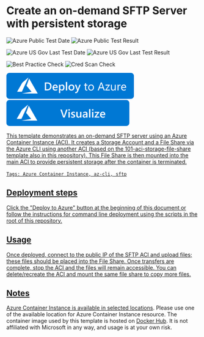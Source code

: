 # Create an on-demand SFTP Server with persistent storage

![Azure Public Test Date](https://azurequickstartsservice.blob.core.windows.net/badges/201-aci-sftp-files/PublicLastTestDate.svg)
![Azure Public Test Result](https://azurequickstartsservice.blob.core.windows.net/badges/201-aci-sftp-files/PublicDeployment.svg)

![Azure US Gov Last Test Date](https://azurequickstartsservice.blob.core.windows.net/badges/201-aci-sftp-files/FairfaxLastTestDate.svg)
![Azure US Gov Last Test Result](https://azurequickstartsservice.blob.core.windows.net/badges/201-aci-sftp-files/FairfaxDeployment.svg)

![Best Practice Check](https://azurequickstartsservice.blob.core.windows.net/badges/201-aci-sftp-files/BestPracticeResult.svg)
![Cred Scan Check](https://azurequickstartsservice.blob.core.windows.net/badges/201-aci-sftp-files/CredScanResult.svg)

[![Deploy To Azure](https://raw.githubusercontent.com/Azure/azure-quickstart-templates/master/1-CONTRIBUTION-GUIDE/images/deploytoazure.svg?sanitize=true)]("https://portal.azure.com/#create/Microsoft.Template/uri/https%3A%2F%2Fraw.githubusercontent.com%2FAzure%2Fazure-quickstart-templates%2Fmaster%2F201-aci-sftp-files%2Fazuredeploy.json")  [![Visualize](https://raw.githubusercontent.com/Azure/azure-quickstart-templates/master/1-CONTRIBUTION-GUIDE/images/visualizebutton.svg?sanitize=true)]("http://armviz.io/#/?load=https%3A%2F%2Fraw.githubusercontent.com%2FAzure%2Fazure-quickstart-templates%2Fmaster%2F201-aci-sftp-files%2Fazuredeploy.json")
    

<a href="http://armviz.io/#/?load=https%3A%2F%2Fraw.githubusercontent.com%2FAzure%2Fazure-quickstart-templates%2Fmaster%2F201-sftp-files%2Fazuredeploy.json" target="_blank">

This template demonstrates an on-demand SFTP server using an Azure Container Instance (ACI). It creates a Storage Account and a File Share via the Azure CLI using another ACI (based on the 101-aci-storage-file-share template also in this repository). This File Share is then mounted into the main ACI to provide persistent storage after the container is terminated.

`Tags: Azure Container Instance, az-cli, sftp`

## Deployment steps

Click the "Deploy to Azure" button at the beginning of this document or follow the instructions for command line deployment using the scripts in the root of this repository.

## Usage

Once deployed, connect to the public IP of the SFTP ACI and upload files; these files should be placed into the File Share. Once transfers are complete, stop the ACI and the files will remain accessible. You can delete/recreate the ACI and mount the same file share to copy more files.

## Notes

Azure Container Instance is available in selected [locations](https://docs.microsoft.com/en-us/azure/container-instances/container-instances-quotas#region-availability). Please use one of the available location for Azure Container Instance resource.
The container image used by this template is hosted on [Docker Hub](https://hub.docker.com/r/atmoz/sftp). It is not affiliated with Microsoft in any way, and usage is at your own risk.


